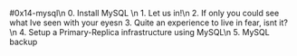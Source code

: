 #0x14-mysql\n 0. Install MySQL \n 1. Let us in!\n 2. If only you could see what Ive seen with your eyesn 3. Quite an experience to live in fear, isnt it?\n 4. Setup a Primary-Replica infrastructure using MySQL\n 5. MySQL backup
